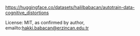 https://huggingface.co/datasets/halilbabacan/autotrain-data-cognitive_distortions

License: MIT, as confirmed by author, emailto:hakki.babacan@erzincan.edu.tr

